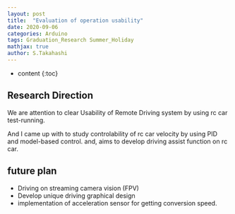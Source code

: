 ```yaml
---
layout: post
title:  "Evaluation of operation usability"
date: 2020-09-06
categories: Arduino
tags: Graduation_Research Summer_Holiday
mathjax: true
author: S.Takahashi
---
```


* content
{:toc}

## Research Direction
We are attention to clear Usability of
Remote Driving system by using rc car test-running.


And I came up with to study controlability of rc car velocity by using PID and model-based control.
and, aims to develop driving assist function on rc car.

## future plan
- Driving on streaming camera vision (FPV)
- Develop unique driving graphical design
- implementation of acceleration sensor for getting conversion speed.
